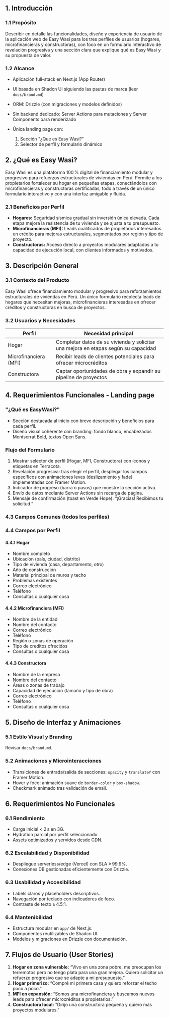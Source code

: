 ## 1. Introducción

### 1.1 Propósito

Describir en detalle las funcionalidades, diseño y experiencia de usuario de la aplicación web de Easy Wasi para los tres perfiles de usuarios (hogares, microfinancieras y constructoras), con foco en un formulario interactivo de revelación progresiva y una sección clara que explique qué es Easy Wasi y su propuesta de valor.

### 1.2 Alcance

* Aplicación full-stack en Next.js (App Router)
* UI basada en Shadcn UI siguiendo las pautas de marca (leer `docs/brand.md`)
* ORM: Drizzle (con migraciones y modelos definidos)
* Sin backend dedicado: Server Actions para mutaciones y Server Components para renderizado
* Única landing page con:

  1. Sección "¿Qué es Easy Wasi?"
  2. Selector de perfil y formulario dinámico

## 2. ¿Qué es Easy Wasi?

Easy Wasi es una plataforma 100 % digital de financiamiento modular y progresivo para refuerzos estructurales de viviendas en Perú. Permite a los propietarios fortalecer su hogar en pequeñas etapas, conectándolos con microfinancieras y constructoras certificadas, todo a través de un único formulario interactivo y con una interfaz amigable y fluida.

### 2.1 Beneficios por Perfil

* **Hogares:** Seguridad sísmica gradual sin inversión única elevada. Cada etapa mejora la resistencia de tu vivienda y se ajusta a tu presupuesto.
* **Microfinancieras (MFI):** Leads cualificados de propietarios interesados en crédito para mejoras estructurales, segmentados por región y tipo de proyecto.
* **Constructoras:** Acceso directo a proyectos modulares adaptados a tu capacidad de ejecución local, con clientes informados y motivados.

## 3. Descripción General

### 3.1 Contexto del Producto

Easy Wasi ofrece financiamiento modular y progresivo para reforzamientos estructurales de viviendas en Perú. Un único formulario recolecta leads de hogares que necesitan mejoras, microfinancieras interesadas en ofrecer créditos y constructoras en busca de proyectos.

### 3.2 Usuarios y Necesidades

| Perfil                | Necesidad principal                                                                |
| --------------------- | ---------------------------------------------------------------------------------- |
| Hogar                 | Completar datos de su vivienda y solicitar una mejora en etapas según su capacidad |
| Microfinanciera (MFI) | Recibir leads de clientes potenciales para ofrecer microcréditos                   |
| Constructora          | Captar oportunidades de obra y expandir su pipeline de proyectos                   |

## 4. Requerimientos Funcionales - Landing page

### "¿Qué es EasyWasi?"

* Sección destacada al inicio con breve descripción y beneficios para cada perfil.
* Diseño visual coherente con branding: fondo blanco, encabezados Montserrat Bold, textos Open Sans.

### Flujo del Formulario

1. Mostrar selector de perfil (Hogar, MFI, Constructora) con íconos y etiquetas en Terracota.
2. Revelación progresiva: tras elegir el perfil, desplegar los campos específicos con animaciones leves (deslizamiento y fade) implementadas con Framer Motion.
3. Indicador de progreso (barra o pasos) que muestre la sección activa.
4. Envío de datos mediante Server Actions sin recarga de página.
5. Mensaje de confirmación (toast en Verde Hope): “¡Gracias! Recibimos tu solicitud.”

### 4.3 Campos Comunes (todos los perfiles)


### 4.4 Campos por Perfil

#### 4.4.1 Hogar

* Nombre completo
* Ubicación (país, ciudad, distrito)
* Tipo de vivienda (casa, departamento, otro)
* Año de construcción
* Material principal de muros y techo
* Problemas existentes
* Correo electrónico
* Teléfono
* Consultas o cualquier cosa

#### 4.4.2 Microfinanciera (MFI)

* Nombre de la entidad
* Nombre del contacto
* Correo electrónico
* Teléfono
* Región o zonas de operación
* Tipo de creditos ofrecidos
* Consultas o cualquier cosa


#### 4.4.3 Constructora

* Nombre de la empresa
* Nombre del contacto
* Áreas o zonas de trabajo
* Capacidad de ejecución (tamaño y tipo de obra)
* Correo electrónico
* Teléfono
* Consultas o cualquier cosa

## 5. Diseño de Interfaz y Animaciones

### 5.1 Estilo Visual y Branding

Revisar `docs/brand.md`.

### 5.2 Animaciones y Microinteracciones

* Transiciones de entrada/salida de secciones: `opacity` y `translateY` con Framer Motion.
* Hover y foco: animación suave de `border-color` y `box-shadow`.
* Checkmark animado tras validación de email.

## 6. Requerimientos No Funcionales

### 6.1 Rendimiento

* Carga inicial < 2 s en 3G.
* Hydration parcial por perfil seleccionado.
* Assets optimizados y servidos desde CDN.

### 6.2 Escalabilidad y Disponibilidad

* Despliegue serverless/edge (Vercel) con SLA ≥ 99.9%.
* Conexiones DB gestionadas eficientemente con Drizzle.

### 6.3 Usabilidad y Accesibilidad

* Labels claros y placeholders descriptivos.
* Navegación por teclado con indicadores de foco.
* Contraste de texto ≥ 4.5:1.

### 6.4 Mantenibilidad

* Estructura modular en `app/` de Next.js.
* Componentes reutilizables de Shadcn UI.
* Modelos y migraciones en Drizzle con documentación.

## 7. Flujos de Usuario (User Stories)

1. **Hogar en zona vulnerable:** “Vivo en una zona pobre, me preocupan los terremotos pero no tengo plata para una gran mejora. Quiero solicitar un refuerzo progresivo que se adapte a mi presupuesto.”
2. **Hogar primerizo:** “Compré mi primera casa y quiero reforzar el techo poco a poco.”
3. **MFI en expansión:** “Somos una microfinanciera y buscamos nuevos leads para ofrecer microcréditos a propietarios.”
4. **Constructora local:** “Dirijo una constructora pequeña y quiero más proyectos modulares.”
